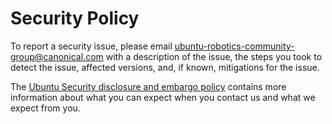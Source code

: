 # Security Policy

To report a security issue, please email [<ubuntu-robotics-community-group@canonical.com>](mailto:ubuntu-robotics-community-group@canonical.com) with a description of the issue, the steps you took to detect the issue, affected versions, and, if known, mitigations for the issue.

The [Ubuntu Security disclosure and embargo policy](https://ubuntu.com/security/disclosure-policy) contains more information about what you can expect when you contact us and what we expect from you.

